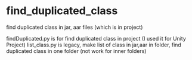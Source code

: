 # find_duplicated_class
find duplicated class in jar, aar files (which is in project)

findDuplicated.py is for find duplicated class in project (I used it for Unity Project)
list_class.py is legacy, make list of class in jar,aar in folder, find duplicated class in one folder (not work for inner folders)
